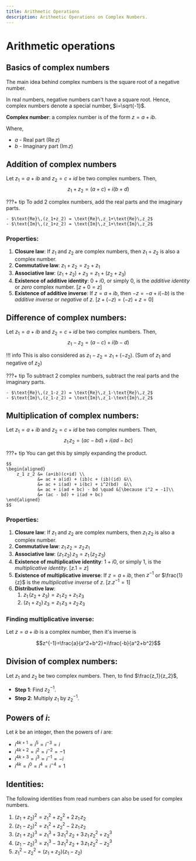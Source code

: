 ```yaml
---
title: Arithmetic Operations
description: Arithmetic Operations on Complex Numbers.
---
```


# Arithmetic operations

## Basics of complex numbers

The main idea behind complex numbers is the square root of a negative number.

In real numbers, negative numbers can't have a square root. Hence, complex numbers denote a special number, $i=\sqrt{-1}$.

**Complex number**: a complex number is of the form $z=a+ib$.

Where,

- $a$ - Real part ($\text{Re}\,z$)
- $b$ - Imaginary part ($\text{Im}\,z$)

## Addition of complex numbers
Let $z_1=a+ib$ and $z_2=c+id$ be two complex numbers. Then,
$$ z_1+z_2=(a+c)+i(b+d)$$

???+ tip
    To add 2 complex numbers, add the real parts and the imaginary parts.

    - $\text{Re}\,(z_1+z_2) = \text{Re}\,z_1+\text{Re}\,z_2$
    - $\text{Im}\,(z_1+z_2) = \text{Im}\,z_1+\text{Im}\,z_2$

### Properties:
1. **Closure law**: If $z_1$ and $z_2$ are complex numbers, then $z_1+z_2$ is also a complex number.
2. **Commutative law**: $z_1+z_2=z_2+z_1$
3. **Associative law**: $(z_1+z_2)+z_3=z_1+(z_2+z_3)$
4. **Existence of additive identity**: $0+i0$, or simply $0$, is the _additive identity_ or _zero_ complex number. $[z+0=z]$
5. **Existence of additive inverse**: If $z=a+ib$, then $-z=-a+i(-b)$ is the _additive inverse_ or _negative_ of $z$. $[z+(-z)=(-z)+z=0]$

## Difference of complex numbers:
Let $z_1=a+ib$ and $z_2=c+id$ be two complex numbers. Then,
$$ z_1-z_2=(a-c)+i(b-d)$$

!!! info
    This is also considered as $z_1-z_2=z_1+(-z_2)$. (Sum of $z_1$ and negative of $z_2$)

???+ tip
    To subtract 2 complex numbers, subtract the real parts and the imaginary parts.

    - $\text{Re}\,(z_1-z_2) = \text{Re}\,z_1-\text{Re}\,z_2$
    - $\text{Im}\,(z_1-z_2) = \text{Im}\,z_1-\text{Im}\,z_2$

## Multiplication of complex numbers:
Let $z_1=a+ib$ and $z_2=c+id$ be two complex numbers. Then,
$$ z_1\,z_2=(ac-bd)+i(ad-bc)$$

???+ tip
    You can get this by simply expanding the product.

    $$
    \begin{aligned}
        z_1 z_2 &= (a+ib)(c+id) \\
                &= ac + a(id) + (ib)c + (ib)(id) &\\
                &= ac + i(ad) + i(bc) + i^2(bd)  &\\
                &= ac + i(ad + bc) - bd \quad &[\because i^2 = -1]\\
                &= (ac - bd) + i(ad + bc)
    \end{aligned}
    $$

### Properties:
1. **Closure law**: If $z_1$ and $z_2$ are complex numbers, then $z_1\,z_2$ is also a complex number.
2. **Commutative law**: $z_1\,z_2=z_2\,z_1$
3. **Associative law**: $(z_1\,z_2)\,z_3=z_1\,(z_2\,z_3)$
4. **Existence of multiplicative identity**: $1+i0$, or simply $1$, is the _multiplicative identity_. $[z.1=z]$
5. **Existence of multiplicative inverse**: If $z=a+ib$, then $z^{-1}$ or $\frac{1}{z}$ is the _multiplicative inverse_ of $z$. $[z.z^{-1}=1]$
6. **Distributive law**:
    1. $z_1\,(z_2+z_3) = z_1\,z_2+z_1\,z_3$
    1. $(z_1+z_2)\,z_3 = z_1\,z_3+z_2\,z_3$

### Finding multiplicative inverse:
Let $z=a+ib$ is a complex number, then it's inverse is

$$z^{-1}=\frac{a}{a^2+b^2}+i\frac{-b}{a^2+b^2}$$

## Division of complex numbers:
Let $z_1$ and $z_2$ be two complex numbers. Then, to find $\frac{z_1}{z_2}$,

- **Step 1**: Find $z_2^{-1}$.
- **Step 2**: Multiply $z_1$ by $z_2^{-1}$.

## Powers of $i$:
Let $k$ be an integer, then the powers of $i$ are:

- $i^{4k+1}=i^5=i^{-3}=i$
- $i^{4k+2}=i^2=i^{-2}=-1$
- $i^{4k+3}=i^3=i^{-1}=-i$
- $i^{4k}=i^0=i^4=i^{-4}=1$

## Identities:
The following identities from read numbers can also be used for complex numbers.

1. $(z_1+z_2)^2=z_1^2+z_2^2+2\,z_1\,z_2$
1. $(z_1-z_2)^2=z_1^2+z_2^2-2\,z_1\,z_2$
1. $(z_1+z_2)^3=z_1^3+3\,z_1^2\,z_2+3\,z_1\,z_2^2+z_2^3$
1. $(z_1-z_2)^3=z_1^3 - 3\,z_1^2\,z_2 + 3\,z_1\,z_2^2 - z_2^3$
1. $z_1^2-z_2^2=(z_1+z_2)(z_1-z_2)$